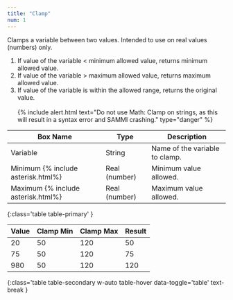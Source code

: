 ```yaml
---
title: "Clamp"
num: 1
---
```


Clamps a variable between two values. Intended to use on real values (numbers) only.

1. If value of the variable < minimum allowed value, returns minimum allowed value.
2. If value of the variable > maximum allowed value, returns maximum allowed value.
3. If value of the variable is within the allowed range, returns the original value.
<br/><br/>
{% include alert.html text="Do not use Math: Clamp on strings, as this will result in a syntax error and SAMMI crashing." type="danger" %}  

| Box Name | Type | Description | 
|-------|--------|--------
| Variable | String | Name of the variable to clamp. |
| Minimum {% include asterisk.html%} | Real (number) | Minimum value allowed.|
| Maximum {% include asterisk.html%}| Real (number) | Maximum value allowed.
{:class='table table-primary' }

| Value | Clamp Min| Clamp Max| Result |
|-------|--------|--------|--------
|20|50|120|50
|75|50|120|75
|980|50|120|120
{:class='table table-secondary w-auto table-hover data-toggle='table' text-break }








